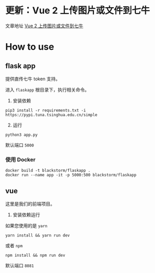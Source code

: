 # 更新：Vue 2 上传图片或文件到七牛
文章地址 [Vue 2 上传图片或文件到七牛][1]

# How to use

## flask app

提供直传七牛 token 支持。

进入 ``flaskapp`` 根目录下，执行相关命令。

1. 安装依赖

```shell
pip3 install -r requirements.txt -i https://pypi.tuna.tsinghua.edu.cn/simple
```

2. 运行

```shell
python3 app.py
```

默认端口 ``5000``

### 使用 Docker

```shell
docker build -t blackstorm/flaskapp .
docker run --name app -it -p 5000:500 blackstorm/flaskapp
```

## vue

这里是我们的前端项目。

1. 安装依赖运行

如果您使用的是 ``yarn``

```shell
yarn install && yarn run dev
```

或者 ``npm``

```shell
npm install && npm run dev
```

默认端口 ``8081``

  [1]: https://github.com/blackstorm/vue-upload-file-to-qiniu
